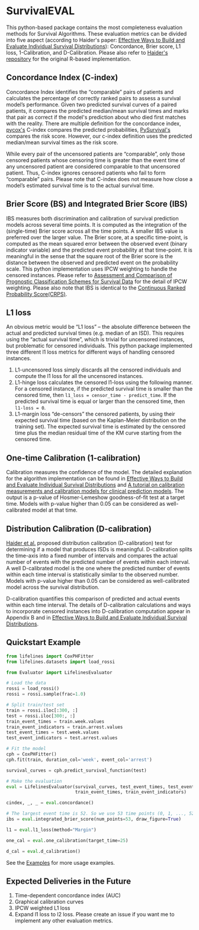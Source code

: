 # SurvivalEVAL

This python-based package contains the most completeness evaluation methods for Survival Algorithms. 
These evaluation metrics can be divided into five aspect
(according to Haider's paper: [Effective Ways to Build and Evaluate Individual Survival Distributions](https://jmlr.org/papers/volume21/18-772/18-772.pdf)): 
Concordance, Brier score, L1 loss, 1-Calibration, and D-Calibration. Please also refer to [Haider's repository](https://github.com/haiderstats/ISDEvaluation) for the original R-based implementation.

## Concordance Index (C-index)
Concordance Index identifies the “comparable” pairs of patients and calculates the percentage of correctly ranked pairs to assess a survival model’s performance. 
Given two predicted survival curves of a paired patients, it compares the predicted median/mean survival times and marks that pair as correct if the model's prediction about who died first matches with the reality. 
There are multiple definition for the concordance index, 
[pycox's](https://github.com/havakv/pycox) C-index compares the predicted probabilities, 
[PySurvival's](https://square.github.io/pysurvival/index.html) compares the risk score. 
However, our c-index definition uses the predicted median/mean survival times as the risk score.  

While every pair of the uncensored patients are “comparable”, only those censored patients whose censoring time is greater than the event time of any uncensored patient are considered comparable to that uncensored patient. 
Thus, C-index ignores censored patients who fail to form “comparable” pairs. 
Please note that C-index does not measure how close a model’s estimated survival time is to the actual survival time. 

## Brier Score (BS) and Integrated Brier Score (IBS)
IBS measures both discrimination and calibration of survival prediction models across several time points. 
It is computed as the integration of the (single-time) Brier score across all the time points. 
A smaller IBS value is preferred over the larger value. 
The Brier score, at a specific time-point, is computed as the mean squared error between the observed event (binary indicator variable) and the predicted event probability at that time-point. 
It is meaningful in the sense that the square root of the Brier score is the distance between the observed and predicted event on the probability scale. 
This python implementation uses IPCW weighting to handle the censored instances. Please refer to [Assessment and Comparison of Prognostic Classification Schemes for Survival Data](https://pubmed.ncbi.nlm.nih.gov/10474158/) for the detail of IPCW weighting.
Please also note that IBS is identical to the [Continuous Ranked Probability Score(CRPS)](https://arxiv.org/abs/1806.08324).

## L1 loss
An obvious metric would be “L1 loss” –  the absolute difference between the actual and predicted survival times (e.g. median of an ISD).
This requires using the “actual survival time”, which is trivial for uncensored instances, but problematic for censored individuals. 
This python package implemented three different l1 loss metrics for different ways of handling censored instances. 
1. L1-uncensored loss simply discards all the censored individuals and compute the l1 loss for all the uncensored instances.
2. L1-hinge loss calculates the censored l1-loss using the following manner. For a censored instance, if the predicted survival time is smaller than the censored time, then `l1_loss = censor_time - predict_time`. If the predicted survival time is equal or larger than the censored time, then `l1-loss = 0`. 
3. L1-margin loss “de-censors” the censored patients, by using their expected survival time (based on the Kaplan-Meier distribution on the training set). The expected survival time is estimated by the censored time plus the median residual time of the KM curve starting from the censored time.

## One-time Calibration (1-calibration)
Calibration measures the confidence of the model. 
The detailed explanation for the algorithm implementation can be found in [Effective Ways to Build and Evaluate Individual Survival Distributions](https://jmlr.org/papers/volume21/18-772/18-772.pdf) and [A tutorial on calibration measurements and calibration models for clinical prediction models](https://academic.oup.com/jamia/article/27/4/621/5762806).
The output is a p-value of Hosmer-Lemeshow goodness-of-fit test at a target time. 
Models with p-value higher than 0.05 can be considered as well-calibrated model at that time.

## Distribution Calibration (D-calibration)
[Haider et al.](https://jmlr.org/papers/volume21/18-772/18-772.pdf) proposed distribution calibration (D-calibration) test for determining if a model that produces ISDs is meaningful. 
D-calibration splits the time-axis into a fixed number of intervals and compares the actual number of events with the predicted number of events within each interval. 
A well D-calibrated model is the one where the predicted number of events within each time interval is statistically similar to the observed number.
Models with p-value higher than 0.05 can be considered as well-calibrated model across the survival distribution.

D-calibration quantifies this comparison of predicted and actual events within each time interval. 
The details of D-calibration calculations and ways to incorporate censored instances into D-calibration computation appear in Appendix B and in [Effective Ways to Build and Evaluate Individual Survival Distributions](https://jmlr.org/papers/volume21/18-772/18-772.pdf).

## Quickstart Example
```python
from lifelines import CoxPHFitter
from lifelines.datasets import load_rossi

from Evaluator import LifelinesEvaluator

# Load the data
rossi = load_rossi()
rossi = rossi.sample(frac=1.0)

# Split train/test set
train = rossi.iloc[:300, :]
test = rossi.iloc[300:, :]
train_event_times = train.week.values
train_event_indicators = train.arrest.values
test_event_times = test.week.values
test_event_indicators = test.arrest.values

# Fit the model
cph = CoxPHFitter()
cph.fit(train, duration_col='week', event_col='arrest')

survival_curves = cph.predict_survival_function(test)

# Make the evaluation
eval = LifelinesEvaluator(survival_curves, test_event_times, test_event_indicators,
                          train_event_times, train_event_indicators)

cindex, _, _ = eval.concordance()

# The largest event time is 52. So we use 53 time points (0, 1, ..., 52) to calculate the IBS
ibs = eval.integrated_brier_score(num_points=53, draw_figure=True)

l1 = eval.l1_loss(method="Margin")

one_cal = eval.one_calibration(target_time=25)

d_cal = eval.d_calibration()

```
See the [Examples](Examples) for more usage examples.


## Expected Deliveries in the Future
1. Time-dependent concordance index (AUC)
2. Graphical calibration curves
3. IPCW weighted L1 loss
4. Expand l1 loss to l2 loss.
Please create an issue if you want me to implement any other evaluation metrics.